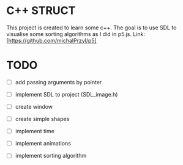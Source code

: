 # C++ STRUCT
This project is created to learn some c++. 
The goal is to use SDL to visualise some sorting algorithms as I did in p5.js.
Link: [https://github.com/michalPrzyl/p5]

# TODO
- [ ] add passing arguments by pointer
- [ ] implement SDL to project (SDL_image.h)
- [ ] create window
- [ ] create simple shapes
- [ ] implement time
- [ ] implement animations
- [ ] implement sorting algorithm


